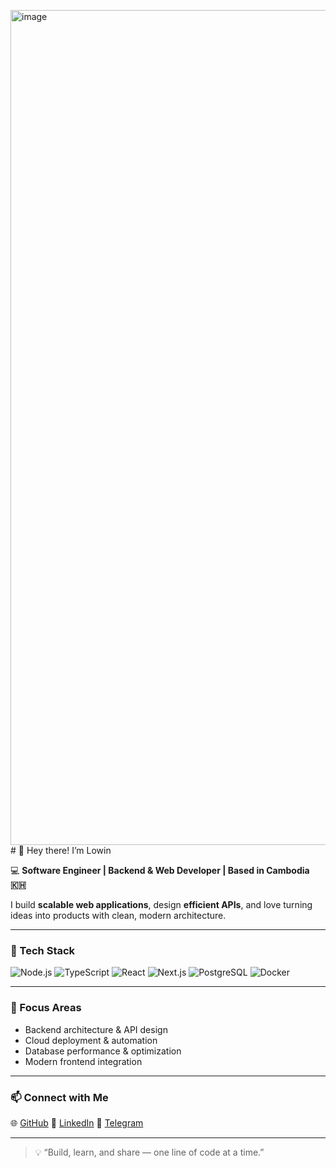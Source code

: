 <img width="1137" height="1336" alt="image" src="https://github.com/user-attachments/assets/4b7306e3-c6cf-453b-8232-d1af8f232497" /># 👋 Hey there! I’m Lowin

💻 **Software Engineer | Backend & Web Developer | Based in Cambodia 🇰🇭**

I build **scalable web applications**, design **efficient APIs**, and love turning ideas into products with clean, modern architecture.

---

### 🧰 Tech Stack

![Node.js](https://img.shields.io/badge/Node.js-339933?style=for-the-badge\&logo=node.js\&logoColor=white)
![TypeScript](https://img.shields.io/badge/TypeScript-007ACC?style=for-the-badge\&logo=typescript\&logoColor=white)
![React](https://img.shields.io/badge/React-20232A?style=for-the-badge\&logo=react\&logoColor=61DAFB)
![Next.js](https://img.shields.io/badge/Next.js-000000?style=for-the-badge\&logo=nextdotjs\&logoColor=white)
![PostgreSQL](https://img.shields.io/badge/PostgreSQL-316192?style=for-the-badge\&logo=postgresql\&logoColor=white)
![Docker](https://img.shields.io/badge/Docker-2496ED?style=for-the-badge\&logo=docker\&logoColor=white)

---

### 🚀 Focus Areas

* Backend architecture & API design
* Cloud deployment & automation
* Database performance & optimization
* Modern frontend integration

---

### 📫 Connect with Me

🌐 [GitHub](https://github.com/lowintechie)
💼 [LinkedIn](https://linkedin.com/in/lowintechie)
💬 [Telegram](https://t.me/lowwinn)

---

> 💡 “Build, learn, and share — one line of code at a time.”
